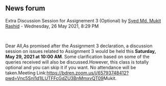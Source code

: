 <h2>News forum</h2><a href="https://moodle.cse.buet.ac.bd/user/view.php?id=1878&course=567"></a>
Extra Discussion Session for Assignement 3 (Optional)
by <a href="https://moodle.cse.buet.ac.bd/user/view.php?id=1878&course=567">Syed Md. Mukit Rashid</a> - Wednesday, 26 May 2021, 8:29 PM


 

Dear All,As promised after the Assignment 3 declaration, a discussion session on issues related to Assignment 3 would be held this <b>Saturday, May 29, 2021 at 10:00 AM</b>. Some clarification based on some of the queries received will also be discussed.However, this class is totally optional and you can skip it if you want. No attendance will be taken.Meeting Link:<a href="https://bdren.zoom.us/j/65793748412?pwd=Vnc5SnI1d1lLUTFFcGdZU3BnMmxvQT09">https://bdren.zoom.us/j/65793748412?pwd=Vnc5SnI1d1lLUTFFcGdZU3BnMmxvQT09</a>Mukit.






